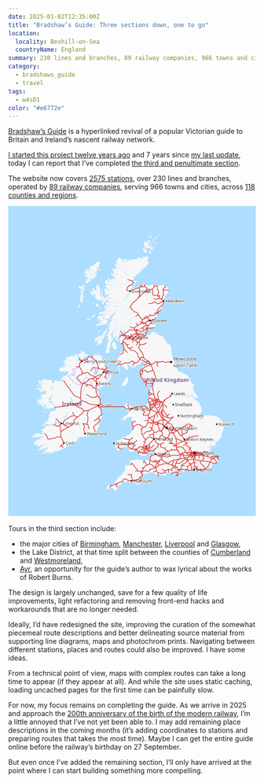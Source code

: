 ```yaml
---
date: 2025-01-02T12:35:00Z
title: "Bradshaw’s Guide: Three sections down, one to go"
location:
  locality: Bexhill-on-Sea
  countryName: England
summary: 230 lines and branches, 89 railway companies, 966 towns and cities, 118 counties and regions. And counting.
category:
  - bradshaws_guide
  - travel
tags:
  - w4sD1
color: "#e6772e"
---
```


[Bradshaw’s Guide][1] is a hyperlinked revival of a popular Victorian guide to Britain and Ireland’s nascent railway network.

[I started this project twelve years ago][2] and 7 years since [my last update][3], today I can report that I’ve completed [the third and penultimate section][4].

The website now covers [2575 stations][5], over 230 lines and branches, operated by [89 railway companies][6], serving 966 towns and cities, across [118 counties and regions][7].

![Map of Great Britain showing the routes currently covered by Bradshaw’s Guide.](/media/2025/002/a1/map.png "Routes currently covered by Bradshaw’s Guide.")

Tours in the third section include:

- the major cities of [Birmingham][8], [Manchester][9], [Liverpool][10] and [Glasgow][11],
- the Lake District, at that time split between the counties of [Cumberland][12] and [Westmoreland][13],
- [Ayr][14], an opportunity for the guide’s author to wax lyrical about the works of Robert Burns.

The design is largely unchanged, save for a few quality of life improvements, light refactoring and removing front-end hacks and workarounds that are no longer needed.

Ideally, I’d have redesigned the site, improving the curation of the somewhat piecemeal route descriptions and better delineating source material from supporting line diagrams, maps and photochrom prints. Navigating between different stations, places and routes could also be improved. I have some ideas.

From a technical point of view, maps with complex routes can take a long time to appear (if they appear at all). And while the site uses static caching, loading uncached pages for the first time can be painfully slow.

For now, my focus remains on completing the guide. As we arrive in 2025 and approach the [200th anniversary of the birth of the modern railway][15], I’m a little annoyed that I’ve not yet been able to. I may add remaining place descriptions in the coming months (it’s adding coordinates to stations and preparing routes that takes the most time). Maybe I can get the entire guide online before the railway’s birthday on 27 September.

But even once I’ve added the remaining section, I’ll only have arrived at the point where I can start building something more compelling.

[1]: https://bradshaws.guide
[2]: /2013/107/a1/bradshaws_guide/
[3]: /2018/002/a1/bradshaws_guide/
[4]: https://bradshaws.guide/routes/3
[5]: https://bradshaws.guide/stations
[6]: https://bradshaws.guide/companies
[7]: https://bradshaws.guide/places
[8]: https://bradshaws.guide/places/england/warwickshire/birmingham
[9]: https://bradshaws.guide/places/england/lancashire/manchester
[10]: https://bradshaws.guide/places/england/lancashire/liverpool
[11]: https://bradshaws.guide/places/scotland/lanarkshire/glasgow
[12]: https://bradshaws.guide/places/england/cumberland
[13]: https://bradshaws.guide/places/england/westmorland
[14]: https://bradshaws.guide/places/scotland/ayrshire/ayr
[15]: https://railway200.co.uk

